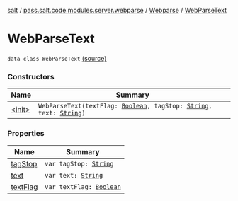 [salt](../../../index.md) / [pass.salt.code.modules.server.webparse](../../index.md) / [Webparse](../index.md) / [WebParseText](./index.md)

# WebParseText

`data class WebParseText` [(source)](https://github.com/kurbaniec-tgm/salt/tree/master/code/modules/server/webparse/Webparse.kt#L54)

### Constructors

| Name | Summary |
|---|---|
| [&lt;init&gt;](-init-.md) | `WebParseText(textFlag: `[`Boolean`](https://kotlinlang.org/api/latest/jvm/stdlib/kotlin/-boolean/index.html)`, tagStop: `[`String`](https://kotlinlang.org/api/latest/jvm/stdlib/kotlin/-string/index.html)`, text: `[`String`](https://kotlinlang.org/api/latest/jvm/stdlib/kotlin/-string/index.html)`)` |

### Properties

| Name | Summary |
|---|---|
| [tagStop](tag-stop.md) | `var tagStop: `[`String`](https://kotlinlang.org/api/latest/jvm/stdlib/kotlin/-string/index.html) |
| [text](text.md) | `var text: `[`String`](https://kotlinlang.org/api/latest/jvm/stdlib/kotlin/-string/index.html) |
| [textFlag](text-flag.md) | `var textFlag: `[`Boolean`](https://kotlinlang.org/api/latest/jvm/stdlib/kotlin/-boolean/index.html) |
